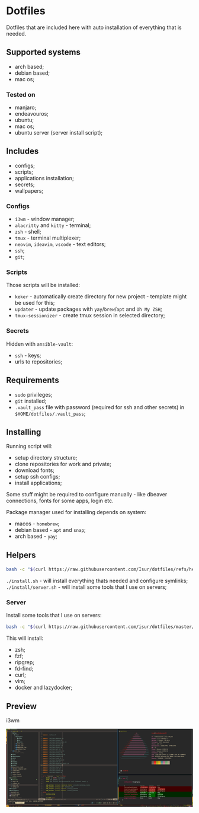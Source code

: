# Dotfiles

Dotfiles that are included here with auto installation of everything that is needed.

## Supported systems

- arch based;
- debian based;
- mac os;

### Tested on

- manjaro;
- endeavouros;
- ubuntu;
- mac os;
- ubuntu server (server install script);

## Includes

- configs;
- scripts;
- applications installation;
- secrets;
- wallpapers;

### Configs

- `i3wm` - window manager;
- `alacritty` and `kitty` - terminal;
- `zsh` - shell;
- `tmux` - terminal multiplexer;
- `neovim`, `ideavim`, `vscode` - text editors;
- `ssh`;
- `git`;

### Scripts

Those scripts will be installed:

- `keker` - automatically create directory for new project - template might be used for this;
- `updater` - update packages with `yay`/`brew`/`apt` and `Oh My ZSH`;
- `tmux-sessionizer` - create tmux session in selected directory;

### Secrets

Hidden with `ansible-vault`:
- `ssh` - keys;
- urls to repositories;

## Requirements

- `sudo` privileges;
- `git` installed;
- `.vault_pass` file with password (required for ssh and other secrets) in `$HOME/dotfiles/.vault_pass`;

## Installing

Running script will:

- setup directory structure;
- clone repositories for work and private;
- download fonts;
- setup ssh configs;
- install applications;

Some stuff might be required to configure manually - like dbeaver connections, fonts for some apps, login etc.

Package manager used for installing depends on system:

- macos - `homebrew`;
- debian based - `apt` and `snap`;
- arch based - `yay`;

## Helpers

```sh
bash -c "$(curl https://raw.githubusercontent.com/Isur/dotfiles/refs/heads/ansible/ansible/setup.sh)"
```

`./install.sh` - will install everything thats needed and configure symlinks;
`./install/server.sh` - will install some tools that I use on servers;

### Server

Install some tools that I use on servers:

```sh
bash -c "$(curl https://raw.githubusercontent.com/isur/dotfiles/master/install/server.sh)"
```

This will install:
- zsh;
- fzf;
- ripgrep;
- fd-find;
- curl;
- vim;
- docker and lazydocker;

## Preview
i3wm

![Preview](./i3wm.png)
